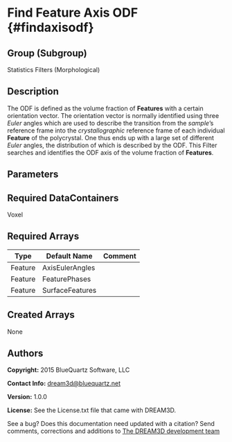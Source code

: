 Find Feature Axis ODF {#findaxisodf}
======


## Group (Subgroup) ##

Statistics Filters (Morphological)



## Description ##
The ODF is defined as the volume fraction of **Features** with a certain orientation vector.
The orientation vector is normally identified using three _Euler_ angles which are used to describe the transition from the _sample_’s reference frame into the _crystallographic_ reference frame of each individual **Feature** of the polycrystal. One thus ends up with a large set of different _Euler_ angles, the distribution of which is described by the ODF.
This Filter searches and identifies the ODF axis of the volume fraction of **Features**.


## Parameters ##

## Required DataContainers ##
Voxel

## Required Arrays ##

| Type | Default Name | Comment |
|------|--------------|---------|
| Feature | AxisEulerAngles |  |
| Feature | FeaturePhases |  |
| Feature | SurfaceFeatures |  |

## Created Arrays ##
None

## Authors ##


**Copyright:** 2015 BlueQuartz Software, LLC

**Contact Info:** dream3d@bluequartz.net

**Version:** 1.0.0

**License:**  See the License.txt file that came with DREAM3D.




See a bug? Does this documentation need updated with a citation? Send comments, corrections and additions to [The DREAM3D development team](mailto:dream3d@bluequartz.net?subject=Documentation%20Correction)

